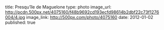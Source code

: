 title: Presqu’île de Maguelone
type: photo
image_url: http://pcdn.500px.net/4075160/f48b9692cd193ecfd98614b2dbf22c73f1276004/4.jpg
image_link: http://500px.com/photo/4075160
date: 2012-01-02
published: true

